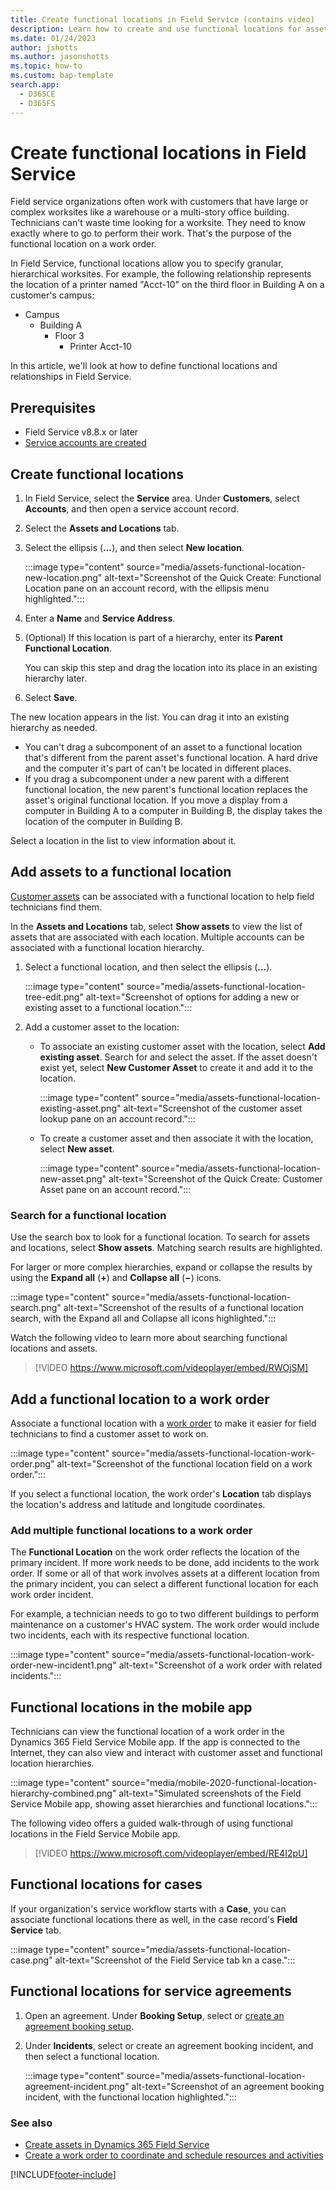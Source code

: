 ```yaml
---
title: Create functional locations in Field Service (contains video)
description: Learn how to create and use functional locations for assets in Dynamics 365 Field Service.
ms.date: 01/24/2023
author: jshotts
ms.author: jasonshotts
ms.topic: how-to
ms.custom: bap-template
search.app: 
  - D365CE
  - D365FS
---
```


# Create functional locations in Field Service

Field service organizations often work with customers that have large or complex worksites like a warehouse or a multi-story office building. Technicians can't waste time looking for a worksite. They need to know exactly where to go to perform their work. That's the purpose of the functional location on a work order.

In Field Service, functional locations allow you to specify granular, hierarchical worksites. For example, the following relationship represents the location of a printer named "Acct-10" on the third floor in Building A on a customer's campus:

- Campus
  - Building A
    - Floor 3
      - Printer Acct-10

In this article, we'll look at how to define functional locations and relationships in Field Service.

## Prerequisites

- Field Service v8.8.x or later
- [Service accounts are created](accounts.md)

## Create functional locations

1. In Field Service, select the **Service** area. Under **Customers**, select **Accounts**, and then open a service account record.

1. Select the **Assets and Locations** tab.

1. Select the ellipsis (**&hellip;**), and then select **New location**.

   :::image type="content" source="media/assets-functional-location-new-location.png" alt-text="Screenshot of the Quick Create: Functional Location pane on an account record, with the ellipsis menu highlighted.":::

1. Enter a **Name** and **Service Address**.

1. (Optional) If this location is part of a hierarchy, enter its **Parent Functional Location**.

    You can skip this step and drag the location into its place in an existing hierarchy later.

1. Select **Save**.

The new location appears in the list. You can drag it into an existing hierarchy as needed.

- You can't drag a subcomponent of an asset to a functional location that's different from the parent asset's functional location. A hard drive and the computer it's part of can't be located in different places.
- If you drag a subcomponent under a new parent with a different functional location, the new parent's functional location replaces the asset's original functional location. If you move a display from a computer in Building A to a computer in Building B, the display takes the location of the computer in Building B.

Select a location in the list to view information about it.

## Add assets to a functional location

[Customer assets](assets.md) can be associated with a functional location to help field technicians find them.

In the **Assets and Locations** tab, select **Show assets** to view the list of assets that are associated with each location. Multiple accounts can be associated with a functional location hierarchy.

1. Select a functional location, and then select the ellipsis (**&hellip;**).

    :::image type="content" source="media/assets-functional-location-tree-edit.png" alt-text="Screenshot of options for adding a new or existing asset to a functional location.":::

1. Add a customer asset to the location:

    - To associate an existing customer asset with the location, select **Add existing asset**. Search for and select the asset. If the asset doesn't exist yet, select **New Customer Asset** to create it and add it to the location.

        :::image type="content" source="media/assets-functional-location-existing-asset.png" alt-text="Screenshot of the customer asset lookup pane on an account record.":::

    - To create a customer asset and then associate it with the location, select **New asset**.

        :::image type="content" source="media/assets-functional-location-new-asset.png" alt-text="Screenshot of the Quick Create: Customer Asset pane on an account record.":::

### Search for a functional location

Use the search box to look for a functional location. To search for assets and locations, select **Show assets**. Matching search results are highlighted.

For larger or more complex hierarchies, expand or collapse the results by using the **Expand all** (**&plus;**) and **Collapse all** (**&minus;**) icons.

:::image type="content" source="media/assets-functional-location-search.png" alt-text="Screenshot of the results of a functional location search, with the Expand all and Collapse all icons highlighted.":::

Watch the following video to learn more about searching functional locations and assets.

> [!VIDEO https://www.microsoft.com/videoplayer/embed/RWOjSM]

## Add a functional location to a work order

Associate a functional location with a [work order](create-work-order.md) to make it easier for field technicians to find a customer asset to work on.

:::image type="content" source="media/assets-functional-location-work-order.png" alt-text="Screenshot of the functional location field on a work order.":::

If you select a functional location, the work order's **Location** tab displays the location's address and latitude and longitude coordinates.

### Add multiple functional locations to a work order

The **Functional Location** on the work order reflects the location of the primary incident. If more work needs to be done, add incidents to the work order. If some or all of that work involves assets at a different location from the primary incident, you can select a different functional location for each work order incident.

For example, a technician needs to go to two different buildings to perform maintenance on a customer's HVAC system. The work order would include two incidents, each with its respective functional location.

:::image type="content" source="media/assets-functional-location-work-order-new-incident1.png" alt-text="Screenshot of a work order with related incidents.":::

## Functional locations in the mobile app

Technicians can view the functional location of a work order in the Dynamics 365 Field Service Mobile app. If the app is connected to the Internet, they can also view and interact with customer asset and functional location hierarchies.

:::image type="content" source="media/mobile-2020-functional-location-hierarchy-combined.png" alt-text="Simulated screenshots of the Field Service Mobile app, showing asset hierarchies and functional locations.":::

The following video offers a guided walk-through of using functional locations in the Field Service Mobile app.

> [!VIDEO https://www.microsoft.com/videoplayer/embed/RE4I2pU]

## Functional locations for cases

If your organization's service workflow starts with a **Case**, you can associate functional locations there as well, in the case record's **Field Service** tab.

:::image type="content" source="media/assets-functional-location-case.png" alt-text="Screenshot of the Field Service tab kn a case.":::

## Functional locations for service agreements

1. Open an agreement. Under **Booking Setup**, select or [create an agreement booking setup](set-up-customer-agreements.md).

1. Under **Incidents**, select or create an agreement booking incident, and then select a functional location.

    :::image type="content" source="media/assets-functional-location-agreement-incident.png" alt-text="Screenshot of an agreement booking incident, with the functional location highlighted.":::

### See also

- [Create assets in Dynamics 365 Field Service](assets.md)
- [Create a work order to coordinate and schedule resources and activities](create-work-order.md)

[!INCLUDE[footer-include](../includes/footer-banner.md)]
